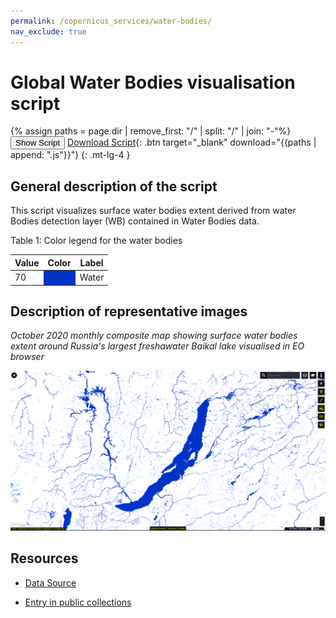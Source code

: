 ```yaml
---
permalink: /copernicus_services/water-bodies/
nav_exclude: true
---
```


# Global Water Bodies visualisation script

{% assign paths = page.dir | remove_first: "/" | split: "/" | join: "-"%}
<button class="btn btn-primary" id="toggle-script" onclick="toggleScript()">Show Script</button>
[Download Script](script.js){: .btn target="_blank" download="{{paths | append: ".js"}}"}
{: .mt-lg-4 }

<div id="script" style="display:none;"> 
{% highlight javascript %}
{% include_relative script.js %}
{% endhighlight %}
</div>

## General description of the script  
This script visualizes surface water bodies extent derived from water Bodies detection layer (WB) contained in Water Bodies data.
 
Table 1: Color legend for the water bodies 
<table>
  <thead>
    <tr>
      <th>Value</th>
      <th>Color</th>
	    <th>Label</th>
    </tr>
  </thead>
  <tbody>
    <tr>
      <td>70 </td>
      <td style="background-color:#0032c8"></td>
	    <td> Water </td>
    </tr>
  </tbody>
</table>  

## Description of representative images
 *October 2020 monthly composite map showing surface water bodies extent around Russia's largest freshawater Baikal lake  visualised in EO browser*

![Water bodies map Baikal lake ](fig/baikal-water.PNG)

## Resources

- [Data Source](https://land.copernicus.vgt.vito.be/PDF/portal/Application.html#Browse;Root=514888;Collection=1000152;Time=NORMAL,NORMAL,-1,,,-1,,)

- [Entry in public collections](https://github.com/sentinel-hub/public-collections/tree/main/collections/water-bodies)

